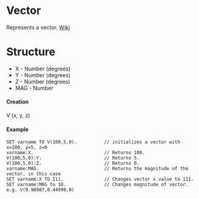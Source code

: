 # Vector

Represents a vector. [Wiki](http://en.wikipedia.org/wiki/Euclidean_vector)

Structure
=========

* X - Number (degrees)
* Y - Number (degrees)
* Z - Number (degrees)
* MAG - Number

#### Creation

V (x, y, z)

#### Example
    SET varname TO V(100,5,0).          // initializes a vector with x=100, y=5, z=0
    varname:X.                          // Returns 100.
    V(100,5,0):Y.                       // Returns 5.
    V(100,5,0):Z.                       // Returns 0.
    varname:MAG.                        // Returns the magnitude of the vector, in this case
    SET varname:X TO 111.               // Changes vector x value to 111.
    SET varname:MAG to 10.              // Changes magnitude of vector. e.g. V(9.98987,0.44999,0)
